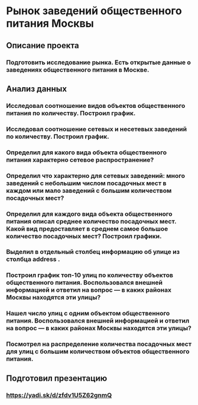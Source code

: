 # Рынок заведений общественного питания Москвы
## Описание проекта
### Подготовить исследование рынка. Есть открытые данные о заведениях общественного питания в Москве.
## Анализ данных
### Исследовал соотношение видов объектов общественного питания по количеству. Построил график.
### Исследовал соотношение сетевых и несетевых заведений по количеству. Построил график.
### Определил для какого вида объекта общественного питания характерно сетевое распространение?
### Определил что характерно для сетевых заведений: много заведений с небольшим числом посадочных мест в каждом или мало заведений с большим количеством посадочных мест?
### Определил для каждого вида объекта общественного питания описал среднее количество посадочных мест. Какой вид предоставляет в среднем самое большое количество посадочных мест? Построил графики.
### Выделил в отдельный столбец информацию об улице из столбца address .
### Построил график топ-10 улиц по количеству объектов общественного питания. Воспользовался внешней информацией и ответил на вопрос — в каких районах Москвы находятся эти улицы?
### Нашел число улиц с одним объектом общественного питания. Воспользовался внешней информацией и ответил на вопрос — в каких районах Москвы находятся эти улицы?
### Посмотрел на распределение количества посадочных мест для улиц с большим количеством объектов общественного питания.
## Подготовил презентацию
### https://yadi.sk/d/zfdv1U5Z62gnmQ
